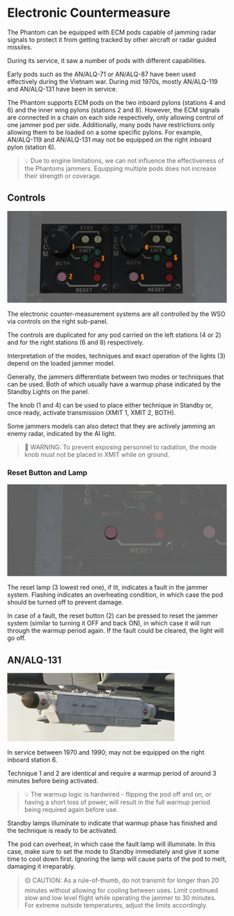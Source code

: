 # Electronic Countermeasure

The Phantom can be equipped with ECM pods capable of jamming radar signals to
protect it from getting tracked by other aircraft or radar guided missiles.

During its service, it saw a number of pods with different capabilities.

Early pods such as the AN/ALQ-71 or AN/ALQ-87 have been used effectively during
the Vietnam war. During mid 1970s, mostly AN/ALQ-119 and AN/ALQ-131 have been in
service.

The Phantom supports ECM pods on the two inboard pylons (stations 4 and 6) and
the inner wing pylons (stations 2 and 8). However, the ECM signals are connected
in a chain on each side respectively, only allowing control of one jammer pod
per side. Additionally, many pods have restrictions only allowing them to be
loaded on a some specific pylons. For example, AN/ALQ-119 and AN/ALQ-131 may not
be equipped on the right inboard pylon (station 6).

> 💡 Due to engine limitations, we can not influence the effectiveness
> of the Phantoms jammers.
> Equipping multiple pods does not increase their strength or coverage.

## Controls

![ecm](../../img/wso_ecm_control_panel.jpg)

The electronic counter-measurement systems are all controlled by
the WSO via controls on the right sub-panel.

The controls are duplicated for any pod carried on the left stations (4 or 2)
and for the right stations (6 and 8) respectively.

Interpretation of the modes, techniques and exact operation of the lights (3)
depend on the loaded jammer model.

Generally, the jammers differentiate between two modes or techniques that can be used.
Both of which usually have a warmup phase indicated by the Standby Lights on the panel.

The knob (1 and 4) can be used to place either technique in Standby or, once ready,
activate transmission (XMIT 1, XMIT 2, BOTH).

Some jammers models can also detect that they are actively jamming an enemy radar,
indicated by the AI light.

> 🔴 WARNING: To prevent exposing personnel to radiation, the mode knob must not
> be placed in XMIT while on ground.

### Reset Button and Lamp

![ecm](../../img/wso_ecm_reset_button.jpg)

The reset lamp (3 lowest red one), if lit, indicates a fault in the jammer system.
Flashing indicates an overheating condition, in which case the pod
should be turned off to prevent damage.

In case of a fault, the reset button (2) can be pressed to reset the
jammer system (similar to turning it OFF and back ON), in which case it will
run through the warmup period again. If the fault could be cleared, the light will go off.

## AN/ALQ-131

![AN/ALQ-131](../../img/jammer_131.jpg)

In service between 1970 and 1990; may not be equipped on the right inboard station 6.

Technique 1 and 2 are identical and require a warmup period of around 3 minutes
before being activated.

> 💡 The warmup logic is hardwired - flipping the pod off and on, or having a
> short loss of power, will result in the full warmup period being required again before use.

Standby lamps illuminate to indicate that warmup phase has finished and the
technique is ready to be activated.

The pod can overheat, in which case the fault lamp will illuminate.
In this case, make sure to set the mode to Standby immediately and give it some time to
cool down first. Ignoring the lamp will cause parts of the pod to melt, damaging
it irreparably.

> 🟡 CAUTION: As a rule-of-thumb, do not transmit
> for longer than 20 minutes without allowing for cooling between uses.
> Limit continued slow and low level flight while operating the jammer to 30 minutes.
> For extreme outside temperatures, adjust the limits accordingly.
